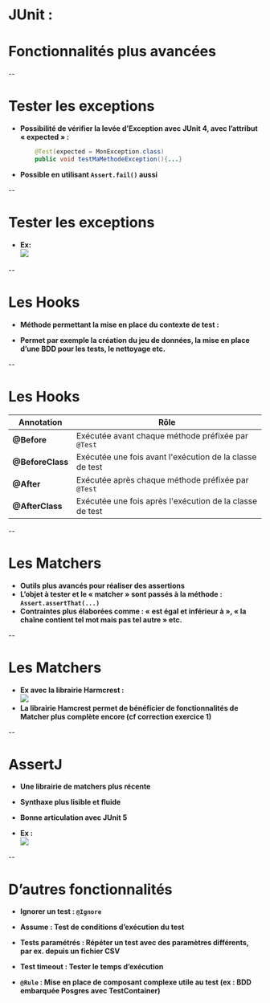
 # JUnit : 
 # Fonctionnalités plus avancées

--
# Tester les exceptions

 * __Possibilité de vérifier la levée d’Exception avec JUnit 4, avec l’attribut « expected » :__ 

    ```java
        @Test(expected = MonException.class)
        public void testMaMethodeException(){...}
    ```

 * __Possible en utilisant `Assert.fail()` aussi__ 

--
# Tester les exceptions

 * __Ex:__ 
 <br/>![](./img/diapo_tests_unitaires_8.png)


--
# Les Hooks

 * __Méthode permettant la mise en place du contexte de test :__ 

 * __Permet par exemple la création du jeu de données\, la mise en place d’une BDD pour les tests\, le nettoyage etc\.__ 

--
# Les Hooks

| Annotation      | Rôle                                                             |
|-----------------|------------------------------------------------------------------|
| __@Before__     | Exécutée avant chaque méthode préfixée par `@Test`               |
| __@BeforeClass__| Exécutée une fois avant l'exécution de la classe de test         |
| __@After__      | Exécutée après chaque méthode préfixée par `@Test`               |
| __@AfterClass__ | Exécutée une fois après l'exécution de la classe de test         |

--
# Les Matchers

*  __Outils plus avancés pour réaliser des assertions__ 
*  __L’objet à tester et le « matcher » sont passés à la méthode : `Assert.assertThat(...)`__
*  __Contraintes plus élaborées comme : « est égal et inférieur à », « la chaîne contient tel mot mais pas tel autre » etc\.__ 

--
# Les Matchers

 *  __Ex avec la librairie Harmcrest :__
<br/> ![](./img/diapo_tests_unitaires_9.png)
 * __La librairie Hamcrest permet de bénéficier de fonctionnalités de Matcher plus complète encore (cf correction exercice 1)__

--
# AssertJ

* __Une librairie de matchers plus récente__ 

* __Synthaxe plus lisible et fluide__ 

* __Bonne articulation avec JUnit 5__ 

* __Ex :__
<br/> ![](./img/diapo_tests_unitaires_10.png)


--
# D’autres fonctionnalités

* __Ignorer un test : `@Ignore`__

* __Assume : Test de conditions d’exécution du test__

* __Tests paramétrés : Répéter un test avec des paramètres différents, par ex. depuis un fichier CSV__

* __Test timeout : Tester le temps d’exécution__

* __`@Rule` : Mise en place de composant complexe utile au test (ex : BDD embarquée Posgres avec TestContainer)__